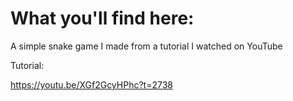 # What you'll find here:

A simple snake game I made from a tutorial I watched on YouTube

Tutorial:

https://youtu.be/XGf2GcyHPhc?t=2738
